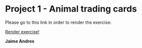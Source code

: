 # Project 1 - Animal trading cards

Please go to this link in order to render the exercise:

[Render exercise!](http://github.ekorre.org/2018-Front-End-Web-Developer-Nanodegree/Core-Curriculum/Part-1/Project-1/card.html)

**Jaime Andres**
